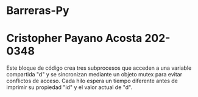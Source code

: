 # Barreras-Py

# Cristopher Payano Acosta 202-0348

Este bloque de código crea tres subprocesos que acceden a una variable compartida "d" y se sincronizan mediante un objeto mutex para evitar conflictos de acceso. 
Cada hilo espera un tiempo diferente antes de imprimir su propiedad "id" y el valor actual de "d".
